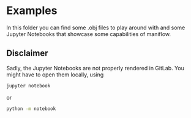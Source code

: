 # Examples

In this folder you can find some .obj files to play around with and some
Jupyter Notebooks that showcase some capabilities of maniflow.

## Disclaimer
Sadly, the Jupyter Notebooks are not properly rendered in GitLab.
You might have to open them locally, using
```bash
jupyter notebook
```
or
````bash
python -m notebook
````